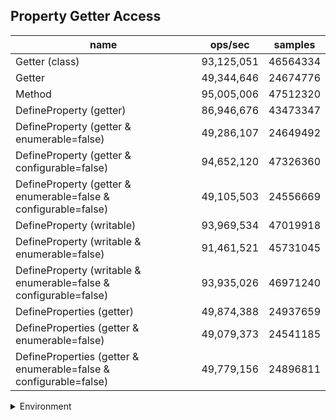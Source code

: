 ## Property Getter Access

|name|ops/sec|samples|
|-|-|-|
|Getter (class)|93,125,051|46564334|
|Getter|49,344,646|24674776|
|Method|95,005,006|47512320|
|DefineProperty (getter)|86,946,676|43473347|
|DefineProperty (getter & enumerable=false)|49,286,107|24649492|
|DefineProperty (getter & configurable=false)|94,652,120|47326360|
|DefineProperty (getter & enumerable=false & configurable=false)|49,105,503|24556669|
|DefineProperty (writable)|93,969,534|47019918|
|DefineProperty (writable & enumerable=false)|91,461,521|45731045|
|DefineProperty (writable & enumerable=false & configurable=false)|93,935,026|46971240|
|DefineProperties (getter)|49,874,388|24937659|
|DefineProperties (getter & enumerable=false)|49,079,373|24541185|
|DefineProperties (getter & enumerable=false & configurable=false)|49,779,156|24896811|


<details>
<summary>Environment</summary>

* __Machine:__ linux x64 | 4 vCPUs | 7.6GB Mem
* __Run:__ Thu Sep 04 2025 18:53:45 GMT+0000 (Coordinated Universal Time)
* __Node:__ `v22.18.0`
</details>

<!--
{"environment":{"platform":"linux","arch":"x64","cpus":4,"totalMemory":7.597843170166016},"benchmarks":[{"name":"Getter (class)","samples":46564334,"opsSec":93125051.20926113},{"name":"Getter","samples":24674776,"opsSec":49344646.94471511},{"name":"Method","samples":47512320,"opsSec":95005006.07543443},{"name":"DefineProperty (getter)","samples":43473347,"opsSec":86946676.95845132},{"name":"DefineProperty (getter & enumerable=false)","samples":24649492,"opsSec":49286107.01881919},{"name":"DefineProperty (getter & configurable=false)","samples":47326360,"opsSec":94652120.28416587},{"name":"DefineProperty (getter & enumerable=false & configurable=false)","samples":24556669,"opsSec":49105503.609743096},{"name":"DefineProperty (writable)","samples":47019918,"opsSec":93969534.00870487},{"name":"DefineProperty (writable & enumerable=false)","samples":45731045,"opsSec":91461521.65810442},{"name":"DefineProperty (writable & enumerable=false & configurable=false)","samples":46971240,"opsSec":93935026.44352175},{"name":"DefineProperties (getter)","samples":24937659,"opsSec":49874388.2416544},{"name":"DefineProperties (getter & enumerable=false)","samples":24541185,"opsSec":49079373.6060826},{"name":"DefineProperties (getter & enumerable=false & configurable=false)","samples":24896811,"opsSec":49779156.77439125}]}-->
